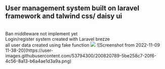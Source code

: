 <h2> User management system built on laravel framework and talwind css/ daisy ui </h2>
</br>
Ban middleware not implement yet </br>
Login/register system created with Laravel brezze </br>
<span> all user data created using fake function </span>
<image src="https://user-images.githubusercontent.com/53794300/200819683-de9f04c5-2bc6-4f47-89ee-20f5210c74da.png) ></br>
![Screenshot from 2022-11-09 11-38-20](https://user-images.githubusercontent.com/53794300/200820719-61dfad39-9dda-4ea0-8a8c-d1a22974daf3.png") </br>
![Screenshot from 2022-11-09 11-38-20](https://user-images.githubusercontent.com/53794300/200820789-5be258c7-20f6-4c56-8a13-b6a4ae1d3a9a.png)

